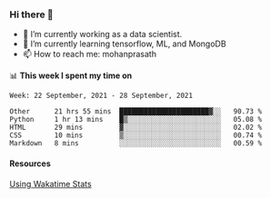 ### Hi there 👋

- 🔭 I’m currently working as a data scientist.
- 🌱 I’m currently learning tensorflow, ML, and MongoDB
- 📫 How to reach me: mohanprasath

📊 **This week I spent my time on**
<!--START_SECTION:waka-->
```text
Week: 22 September, 2021 - 28 September, 2021

Other      21 hrs 55 mins  ██████████████████████▓░░   90.73 % 
Python     1 hr 13 mins    █▒░░░░░░░░░░░░░░░░░░░░░░░   05.08 % 
HTML       29 mins         ▓░░░░░░░░░░░░░░░░░░░░░░░░   02.02 % 
CSS        10 mins         ▒░░░░░░░░░░░░░░░░░░░░░░░░   00.74 % 
Markdown   8 mins          ░░░░░░░░░░░░░░░░░░░░░░░░░   00.59 % 
```
<!--END_SECTION:waka-->

#### Resources
[Using Wakatime Stats](https://github.com/marketplace/actions/waka-readme)
